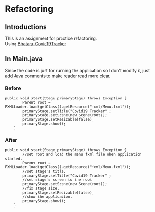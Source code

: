 # Refactoring
## Introductions 
This is an assignment for practice refactoring.  
Using [Bhatara-Covid19Tracker](https://github.com/OOP2020/pa4-bhatara007)

## In Main.java
Since the code is just for running the application so I don't modify it, just add Java comments to make reader read more clear.
### Before

```
public void start(Stage primaryStage) throws Exception {
        Parent root = FXMLLoader.load(getClass().getResource("fxml/Menu.fxml"));
        primaryStage.setTitle("Covid19 Tracker");
        primaryStage.setScene(new Scene(root));
        primaryStage.setResizable(false);
        primaryStage.show();
    }

```
### After

```
public void start(Stage primaryStage) throws Exception {
        //set root and load the menu fxml file when application started.
        Parent root = FXMLLoader.load(getClass().getResource("fxml/Menu.fxml"));
        //set stage's title.
        primaryStage.setTitle("Covid19 Tracker");
        //set stage's screen to the root.
        primaryStage.setScene(new Scene(root));
        //fix stage size.
        primaryStage.setResizable(false);
        //show the application.
        primaryStage.show();
    }
```

